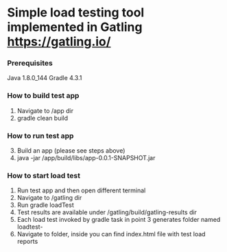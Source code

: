 # Simple load testing tool implemented in Gatling https://gatling.io/

### Prerequisites
Java 1.8.0_144
Gradle 4.3.1

### How to build test app
1. Navigate to /app dir
2. gradle clean build

### How to run test app
3. Build an app (please see steps above)
4. java -jar /app/build/libs/app-0.0.1-SNAPSHOT.jar

### How to start load test
1. Run test app and then open different terminal
2. Navigate to /gatling dir
3. Run gradle loadTest
4. Test results are available under /gatling/build/gatling-results dir
5. Each load test invoked by gradle task in point 3 generates folder named loadtest-<timestamp>
6. Navigate to folder, inside you can find index.html file with test load reports




